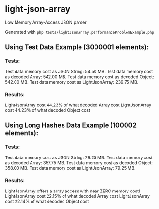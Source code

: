 # light-json-array
Low Memory Array-Access JSON parser

Generated with `php tests/lightJsonArray.performanceProblemExample.php`

## Using Test Data Example (3000001 elements):

### Tests:
Test data memory cost as JSON String: 54.50 MB.
Test data memory cost as decoded Array: 542.00 MB.
Test data memory cost as decoded Object: 542.00 MB.
Test data memory cost as LightJsonArray: 239.75 MB.

### Results:
LightJsonArray cost 44.23% of what decoded Array cost
LightJsonArray cost 44.23% of what decoded Object cost


## Using Long Hashes Data Example (100002 elements):

### Tests:
Test data memory cost as JSON String: 79.25 MB.
Test data memory cost as decoded Array: 357.75 MB.
Test data memory cost as decoded Object: 358.00 MB.
Test data memory cost as LightJsonArray: 79.25 MB.

### Results:
LightJsonArray offers a array access with near ZERO memory cost!
LightJsonArray cost 22.15% of what decoded Array cost
LightJsonArray cost 22.14% of what decoded Object cost
